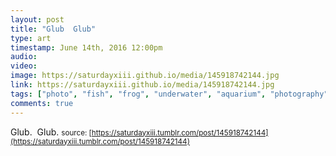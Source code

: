 ```yaml
---
layout: post
title: "Glub  Glub"
type: art
timestamp: June 14th, 2016 12:00pm
audio: 
video: 
image: https://saturdayxiii.github.io/media/145918742144.jpg
link: https://saturdayxiii.github.io/media/145918742144.jpg
tags: ["photo", "fish", "frog", "underwater", "aquarium", "photography", "art"]
comments: true
---
```

Glub.  Glub.
<small>source: [https://saturdayxiii.tumblr.com/post/145918742144](https://saturdayxiii.tumblr.com/post/145918742144)</small>